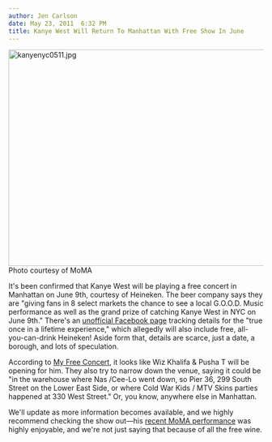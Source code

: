 ```yaml
---
author: Jen Carlson
date: May 23, 2011  6:32 PM
title: Kanye West Will Return To Manhattan With Free Show In June
---
```


<p><span class="mt-enclosure mt-enclosure-image" style="display: inline;"> <img alt="kanyenyc0511.jpg" src="https://web.archive.org/web/20120504040428im_/http://gothamist.com/attachments/arts_jen/kanyenyc0511.jpg" width="640" height="427" class="image-none"> </span><br>
<span class="photo_caption">Photo courtesy of MoMA</span></p>

<p>It&apos;s been confirmed that Kanye West will be playing a free concert in Manhattan on June 9th, courtesy of Heineken. The beer company says they are &quot;giving fans in 8 select markets the chance to see a local G.O.O.D. Music performance as well as the grand prize of catching Kanye West in NYC on June 9th.&quot; There&apos;s an <a href="https://web.archive.org/web/20120504040428/https://www.facebook.com/event.php?eid=220514034642893">unofficial Facebook page</a> tracking details for the &quot;true once in a lifetime experience,&quot; which allegedly will also include free, all-you-can-drink Heineken! Aside form that, details are scarce, just a date, a borough, and lots of speculation.</p>

<p>According to <a href="https://web.archive.org/web/20120504040428/http://myfreeconcert.blogspot.com/2011/05/another-hunch-in-regards-to-kanye.html">My Free Concert</a>, it looks like Wiz Khalifa &amp; Pusha T will be opening for him. They also try to narrow down the venue, saying it could be &quot;in the warehouse where Nas /Cee-Lo went down, so Pier 36, 299 South Street on the Lower East Side, or where Cold War Kids / MTV Skins parties happened at 330 West Street.&quot; Or, you know, anywhere else in Manhattan.</p>

<p>We&apos;ll update as more information becomes available, and we highly recommend checking the show out&#x2014;his <a href="https://web.archive.org/web/20120504040428/http://gothamist.com/2011/05/11/kanye_west_garden_party.php">recent MoMA performance</a> was highly enjoyable, and we&apos;re not just saying that because of all the free wine.</p>